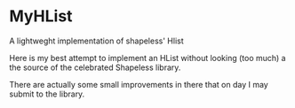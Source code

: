 # MyHList
A lightweght implementation of shapeless' Hlist

Here is my best attempt to implement an HList without looking (too much) a the source of the celebrated Shapeless library.

There are actually some small improvements in there that on day I may submit to the library.

